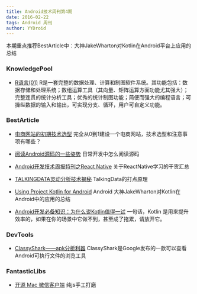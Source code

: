 ```yaml
---
title: Android技术周刊第4期
date: 2016-02-22
tags: Android 周刊
author: YYDroid
---
```

本期重点推荐BestArticle中：大神JakeWharton对Kotlin在Android平台上应用的总结

<!-- more -->

### KnowledgePool

* [R语言(01)](http://dannylee1991.github.io/2016/02/29/R%E8%AF%AD%E8%A8%80%EF%BC%8801%EF%BC%89%EF%BC%8DR%E5%BF%AB%E9%80%9F%E5%85%A5%E9%97%A8/) R是一套完整的数据处理、计算和制图软件系统。其功能包括：数据存储和处理系统；数组运算工具（其向量、矩阵运算方面功能尤其强大）；完整连贯的统计分析工具；优秀的统计制图功能；简便而强大的编程语言；可操纵数据的输入和输出，可实现分支、循环，用户可自定义功能。

### BestArticle
* [电商网站的初期技术选型](http://www.infoq.com/cn/articles/e-commerce-web-tech-stack) 完全从0到1建设一个电商网站，技术选型和注意事项有哪些？

* [阅读Android源码的一些姿势](http://zhuanlan.zhihu.com/kaede/20564614) 日常开发中怎么阅读源码

* [Android开发技术周报特刊之React Native](http://www.androidweekly.cn/android-dev-special-weekly-react-native/ ) 关于ReactNative学习的干货汇总

* [TALKINGDATA灵动分析技术揭秘](http://blog.talkingdata.net/?p=3778) TalkingData的打点原理

* [Using Project Kotlin for Android](https://docs.google.com/document/d/1ReS3ep-hjxWA8kZi0YqDbEhCqTt29hG8P44aA9W0DM8/edit?hl=en&forcehl=1# ) Android 大神JakeWharton对Kotlin在Android中的应用的总结

* [Android开发必备知识：为什么说Kotlin值得一试](https://mp.weixin.qq.com/s?__biz=MzA3NTYzODYzMg==&mid=404087761&idx=1&sn=d80625ee52f860a7a2ed4c238d2151b6&scene=1&srcid=0225QQBEkQDEgwdiU2NLUcIN&key=710a5d99946419d9ccd16b7a8f76c1e361a550e2913b9faaa03629fc47c8101e359ddd6f56b49ba5fb492397af237e23&ascene=0&uin=MjI1NTE5NDA2Mw%3D%3D) 一句话，Kotlin 是用来提升效率的，如果在你的场景中它做不到，甚至成了拖累，请放开它。

### DevTools
* [ClassyShark——apk分析利器](https://mp.weixin.qq.com/s?__biz=MzA4NTQwNDcyMA==&mid=402526638&idx=1&sn=bdd13a3cb722e72f67d4dcc1af0f620d&scene=1&srcid=0302hfrFeK6egppOSAc3YX1S&key=710a5d99946419d9b6b1065588a39c2f4cf1c11b6c978e30fca915cfa5a47278ed9697f4438c150e481795c543d2da28&ascene=0&uin=MjI1NTE5NDA2Mw%3D%3D) ClassyShark是Google发布的一款可以查看Android可执行文件的浏览工具

### FantasticLibs

* [开源 Mac 微信客户端](https://github.com/geeeeeeeeek/electronic-wechat)  纯js手工打磨

